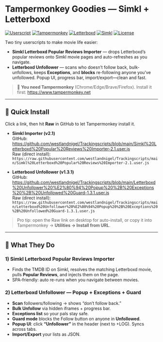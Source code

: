 # Tampermonkey Goodies — Simkl + Letterboxd

[![Userscript](https://img.shields.io/badge/Type-Userscripts-00aaff)](#)
[![Tampermonkey](https://img.shields.io/badge/Requires-Tampermonkey-black)](https://www.tampermonkey.net/)
[![Letterboxd](https://img.shields.io/badge/Site-Letterboxd-00e054)](https://letterboxd.com/)
[![Simkl](https://img.shields.io/badge/Site-Simkl-6f42c1)](https://simkl.com/)
[![License](https://img.shields.io/badge/License-MIT-green)](#license)

Two tiny userscripts to make movie life easier:

- **Simkl Letterboxd Popular Reviews Importer** — drops Letterboxd’s popular reviews onto Simkl movie pages and auto-refreshes as you navigate.
- **Letterboxd Unfollower** — scans who doesn’t follow back, bulk-unfollows, keeps **Exceptions**, and **blocks** re-following anyone you’ve unfollowed. Popup UI, progress bar, import/export—clean and fast.

> 🧰 **You need Tampermonkey** (Chrome/Edge/Brave/Firefox). Install it first: https://www.tampermonkey.net

---

## 🚀 Quick Install

Click a link, then hit **Raw** in GitHub to let Tampermonkey install it.

- **Simkl Importer (v2.1)**  
  GitHub: <https://github.com/westlandnigel/Trackingscripts/blob/main/Simkl%20Letterboxd%20Popular%20Reviews%20Importer-2.1.user.js>  
  Raw (direct install):  
  `https://raw.githubusercontent.com/westlandnigel/Trackingscripts/main/Simkl%20Letterboxd%20Popular%20Reviews%20Importer-2.1.user.js`

- **Letterboxd Unfollower (v1.3.1)**  
  GitHub: <https://github.com/westlandnigel/Trackingscripts/blob/main/Letterboxd%20Unfollower%20%E2%80%94%20Popup%20%2B%20Exceptions%20%2B%20Unfollowed%20Guard-1.3.1.user.js>  
  Raw (direct install):  
  `https://raw.githubusercontent.com/westlandnigel/Trackingscripts/main/Letterboxd%20Unfollower%20%E2%80%94%20Popup%20%2B%20Exceptions%20%2B%20Unfollowed%20Guard-1.3.1.user.js`

> Pro tip: open the Raw link on desktop for auto-install, or copy it into Tampermonkey → **Utilities → Install from URL**.

---

## 📝 What They Do

### 1) Simkl Letterboxd Popular Reviews Importer
- Finds the TMDB ID on Simkl, resolves the matching Letterboxd movie, pulls **Popular Reviews**, and injects them on the page.
- SPA-friendly: auto re-runs when you navigate between movies.

### 2) Letterboxd Unfollower — Popup + Exceptions + Guard

- **Scan** followers/following → shows “don’t follow back.”
- **Bulk Unfollow** via hidden iframes + progress bar.
- **Exceptions list** so your pals stay safe.
- **Guard mode** blocks the Follow button on anyone in **Unfollowed**.
- **Popup UI**: click **“Unfollower”** in the header (next to +LOG). Syncs across tabs.
- **Import/Export** your lists as JSON.

